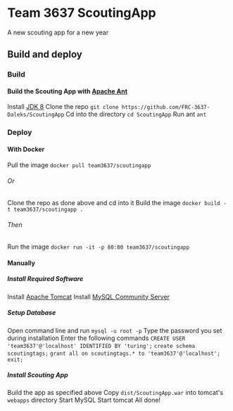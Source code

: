 # Team 3637 ScoutingApp
A new scouting app for a new year

## Build and deploy
### Build
#### Build the Scouting App with <a href="https://ant.apache.org/">Apache Ant</a>
Install <a href="http://www.oracle.com/technetwork/java/javase/downloads/jdk8-downloads-2133151.html">JDK 8</a>
Clone the repo `git clone https://github.com/FRC-3637-Daleks/ScoutingApp`
Cd into the directory `cd ScoutingApp`
Run ant `ant`
### Deploy
#### With Docker
Pull the image `docker pull team3637/scoutingapp`
###### Or
Clone the repo as done above and cd into it
Build the image `docker build - t team3637/scoutingapp .`
###### Then
Run the image `docker run -it -p 80:80 team3637/scoutingapp`
#### Manually
##### Install Required Software
Install <a href="https://tomcat.apache.org/download-80.cgi">Apache Tomcat</a>
Install <a href="https://dev.mysql.com/downloads/mysql/">MySQL Community Server</a>
##### Setup Database
Open command line and run `mysql -u root -p`
Type the password you set during installation
Enter the following commands
`CREATE USER 'team3637'@'localhost' IDENTIFIED BY 'turing';`
`create schema scoutingtags;`
`grant all on scoutingtags.* to 'team3637'@'localhost';`
`exit;`
##### Install Scouting App
Build the app as specified above
Copy `dist/ScoutingApp.war` into tomcat's `webapps` directory
Start MySQL
Start tomcat
All done!